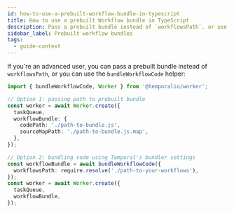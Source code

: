 ```yaml
---
id: how-to-use-a-prebuilt-workflow-bundle-in-typescript
title: How to use a prebuilt Workflow bundle in TypeScript
description: Pass a prebuilt bundle instead of `workflowsPath`. or use the `bundleWorkflowCode` helper.
sidebar_label: Prebuilt workflow bundles
tags:
  - guide-context
---
```



If you're an advanced user, you can pass a prebuilt bundle instead of `workflowsPath`, or you can use the `bundleWorkflowCode` helper:

```ts
import { bundleWorkflowCode, Worker } from '@temporalio/worker';

// Option 1: passing path to prebuilt bundle
const worker = await Worker.create({
  taskQueue,
  workflowBundle: {
    codePath: './path-to-bundle.js',
    sourceMapPath: './path-to-bundle.js.map',
  },
});

// Option 2: bundling code using Temporal's bundler settings
const workflowBundle = await bundleWorkflowCode({
  workflowsPath: require.resolve('./path-to-your-workflows'),
});
const worker = await Worker.create({
  taskQueue,
  workflowBundle,
});
```
